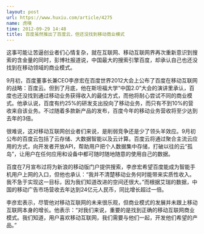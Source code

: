 ```yaml
---
layout: post
url: https://www.huxiu.com/article/4275
name: 虎嗅
time: 2012-09-29 14:48
title: 百度虽然推出了百度云，但还没找到移动商业模式
---
```

这事可能让苦逼创业者们心情复杂，就在互联网、移动互联网界再次重新意识到搜索的含金量的同时，彭博社报道说，中国最大的搜索引擎百度，却承认自己也还没找到在移动领域的商业模式。

9月初，百度董事长兼CEO李彦宏在百度世界2012大会上公布了百度在移动互联网的战略：百度云。但到了月底，他在斯坦福大学“中国2.0”大会的演讲里承认，百度也还没找到通过移动业务获得收入的最佳方式，而他将耐心尝试不同的商业模式。他承认说，百度有约25%的研发支出投向了移动业务，而只有不到10%的营收来自该业务。不过随着多款新产品的发布，百度今年的移动业务营收将至少达到去年的3倍。

很难说，这对移动互联网创业者们来说，是削弱竞争还是少了领头羊效应。9月初公布的百度云包括了云存储、大数据智能以及云计算。百度云将通过聚合主流云应用的方式，向开发者开放API，帮助用户把个人数据集中存储，打破以往的云“孤岛”，让用户在任何应用和设备中都可随时随地随意的使用自己的数据。

百度在7月宣布过将为新浪的移动版门户提供搜索，李彦宏希望百度能成为智能手机用户上网的入口，但他也承认：“我并不清楚移动业务何时能带来实质性收入。我不急于实现这一目标，因为我们知道改进的空间还很大。”而根据艾瑞的数据，中国的移动广告市场营收去年达到24亿元人民币，同比增长超过一倍。

李彦宏表示，尽管他对移动互联网的未来很乐观，但商业模式的发展并未跟上移动互联网本身的增长。他表示：“对我们来说，重要的是找到正确的移动互联网商业模式。我们知道，用户喜欢移动互联网，我们需要与他们一起，开发他们希望的产品。”

